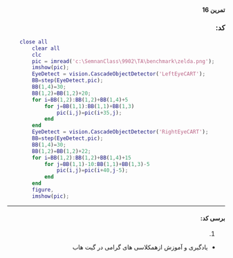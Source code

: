 <div dir="rtl">

#### تمرین 16


### کد:
</div>

```matlab
	close all
		clear all
		clc
		pic = imread('c:\SemnanClass\9902\TA\benchmark\zelda.png');
		imshow(pic);
		EyeDetect = vision.CascadeObjectDetector('LeftEyeCART');
		BB=step(EyeDetect,pic);
		BB(1,4)=30;
		BB(1,2)=BB(1,2)+20;
		for i=BB(1,2):BB(1,2)+BB(1,4)+5
		    for j=BB(1,1):BB(1,1)+BB(1,3)
		        pic(i,j)=pic(i+35,j);
		    end
		end    
		EyeDetect = vision.CascadeObjectDetector('RightEyeCART');
		BB=step(EyeDetect,pic);
		BB(1,4)=30;
		BB(1,2)=BB(1,2)+22;
		for i=BB(1,2):BB(1,2)+BB(1,4)+15
		    for j=BB(1,1)-10:BB(1,1)+BB(1,3)-5
		        pic(i,j)=pic(i+40,j-5);
		    end
		end    
		figure,
		imshow(pic);  

```
---
<div dir="rtl">

#### برسی کد:
1. 
-   یادگیری و آموزش ازهمکلاسی های گرامی در گيت هاب  
   
</div>

<div dir="rtl">
